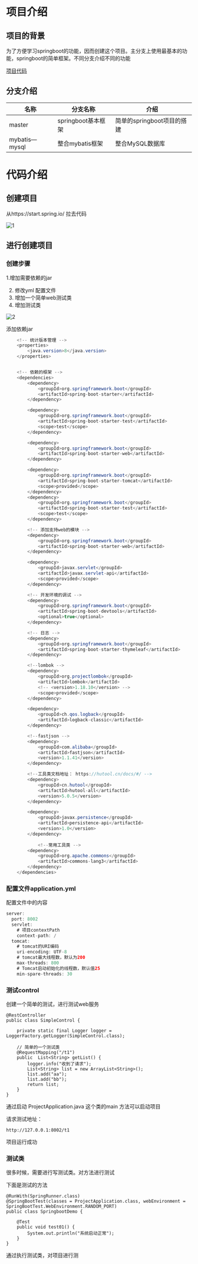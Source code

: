 # 项目介绍

##  项目的背景

为了方便学习springboot的功能，因而创建这个项目。主分支上使用最基本的功能，springboot的简单框架。不同分支介绍不同的功能

[项目代码](https://gitee.com/L10052108/springboot_project)

## 分支介绍

| 名称            | 分支名称           | 介绍                 |
| ------------- | -------------- | ------------------ |
| master        | springboot基本框架 | 简单的springboot项目的搭建 |
| mybatis—mysql | 整合mybatis框架    | 整合MySQL数据库         |



# 代码介绍

## 创建项目

从https://start.spring.io/ 拉去代码

![1](pic/1.png)

## 进行创建项目

###  创建步骤

1.增加需要依赖的jar

2. 修改yml 配置文件
3. 增加一个简单web测试类
4. 增加测试类

![2](pic/2.png)



添加依赖jar 

````java
	<!-- 统计版本管理 -->
	<properties>
		<java.version>8</java.version>
	</properties>


	<!-- 依赖的框架 -->
	<dependencies>
		<dependency>
			<groupId>org.springframework.boot</groupId>
			<artifactId>spring-boot-starter</artifactId>
		</dependency>

		<dependency>
			<groupId>org.springframework.boot</groupId>
			<artifactId>spring-boot-starter-test</artifactId>
			<scope>test</scope>
		</dependency>

		<dependency>
			<groupId>org.springframework.boot</groupId>
			<artifactId>spring-boot-starter-web</artifactId>
		</dependency>

		<dependency>
			<groupId>org.springframework.boot</groupId>
			<artifactId>spring-boot-starter-tomcat</artifactId>
			<scope>provided</scope>
		</dependency>
		<dependency>
			<groupId>org.springframework.boot</groupId>
			<artifactId>spring-boot-starter-test</artifactId>
			<scope>test</scope>
		</dependency>

		<!-- 添加支持web的模块 -->
		<dependency>
			<groupId>org.springframework.boot</groupId>
			<artifactId>spring-boot-starter-web</artifactId>
		</dependency>

		<dependency>
			<groupId>javax.servlet</groupId>
			<artifactId>javax.servlet-api</artifactId>
			<scope>provided</scope>
		</dependency>

		<!-- 开发环境的调试 -->
		<dependency>
			<groupId>org.springframework.boot</groupId>
			<artifactId>spring-boot-devtools</artifactId>
			<optional>true</optional>
		</dependency>

		<!-- 日志 -->
		<dependency>
			<groupId>org.springframework.boot</groupId>
			<artifactId>spring-boot-starter-thymeleaf</artifactId>
		</dependency>

		<!--lombok -->
		<dependency>
			<groupId>org.projectlombok</groupId>
			<artifactId>lombok</artifactId>
			<!-- <version>1.18.10</version> -->
			<scope>provided</scope>
		</dependency>

		<dependency>
			<groupId>ch.qos.logback</groupId>
			<artifactId>logback-classic</artifactId>
		</dependency>

		<!--fastjson -->
		<dependency>
			<groupId>com.alibaba</groupId>
			<artifactId>fastjson</artifactId>
			<version>1.1.41</version>
		</dependency>

		<!--工具类文档地址： https://hutool.cn/docs/#/ -->
		<dependency>
			<groupId>cn.hutool</groupId>
			<artifactId>hutool-all</artifactId>
			<version>5.0.5</version>
		</dependency>

		<dependency>
			<groupId>javax.persistence</groupId>
			<artifactId>persistence-api</artifactId>
			<version>1.0</version>
		</dependency>
		
			<!--常用工具类 -->
		<dependency>
			<groupId>org.apache.commons</groupId>
			<artifactId>commons-lang3</artifactId>
		</dependency>
	</dependencies>
````



### 配置文件application.yml

配置文件中的内容

````Java
server:
  port: 8002
  servlet:
    # 项目contextPath
    context-path: /
  tomcat:
    # tomcat的URI编码
    uri-encoding: UTF-8
    # tomcat最大线程数，默认为200
    max-threads: 800
    # Tomcat启动初始化的线程数，默认值25
    min-spare-threads: 30
````

###  测试control
创建一个简单的测试，进行测试web服务

````
@RestController
public class SimpleControl {
	
	private static final Logger logger = LoggerFactory.getLogger(SimpleControl.class);
	
	// 简单的一个测试类
	@RequestMapping("/t1")
	public  List<String> getList() {
		logger.info("收到了请求");
		List<String> list = new ArrayList<String>();
		list.add("aa");
		list.add("bb");
		return list;
	}
}
````

通过启动 ProjectApplication.java 这个类的main 方法可以启动项目

请求测试地址：

`http://127.0.0.1:8002/t1`

项目运行成功

### 测试类

很多时候，需要进行写测试类。对方法进行测试

下面是测试的方法

````
@RunWith(SpringRunner.class)
@SpringBootTest(classes = ProjectApplication.class, webEnvironment = SpringBootTest.WebEnvironment.RANDOM_PORT)
public class SpringbootDemo {

	@Test
	public void test01() {
		System.out.println("系统启动正常");
	}
}
````

通过执行测试类，对项目进行测